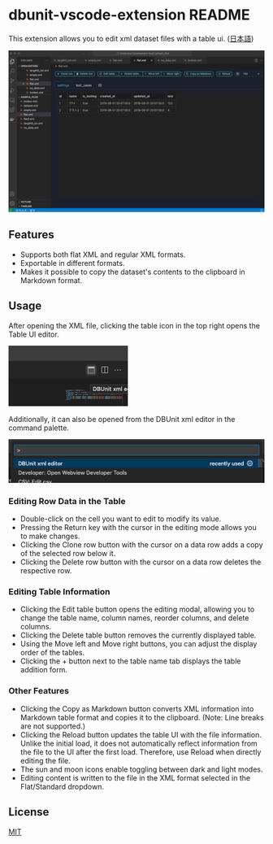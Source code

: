 # dbunit-vscode-extension README

This extension allows you to edit xml dataset files with a table ui.
([日本語](./README-ja.md))

![user initerface](./docs/images/ui.png)


## Features

- Supports both flat XML and regular XML formats.
- Exportable in different formats.
- Makes it possible to copy the dataset's contents to the clipboard in Markdown format.

## Usage

After opening the XML file, clicking the table icon in the top right opens the Table UI editor. 

![Menu icon](./docs/images/menu-icon.png)

Additionally, it can also be opened from the DBUnit xml editor in the command palette.

![Command](./docs/images/command-palette.png)

### Editing Row Data in the Table

- Double-click on the cell you want to edit to modify its value.
- Pressing the Return key with the cursor in the editing mode allows you to make changes.
- Clicking the Clone row button with the cursor on a data row adds a copy of the selected row below it.
- Clicking the Delete row button with the cursor on a data row deletes the respective row.

### Editing Table Information

- Clicking the Edit table button opens the editing modal, allowing you to change the table name, column names, reorder columns, and delete columns.
- Clicking the Delete table button removes the currently displayed table.
- Using the Move left and Move right buttons, you can adjust the display order of the tables.
- Clicking the + button next to the table name tab displays the table addition form.

### Other Features

- Clicking the Copy as Markdown button converts XML information into Markdown table format and copies it to the clipboard. (Note: Line breaks are not supported.)
- Clicking the Reload button updates the table UI with the file information. Unlike the initial load, it does not automatically reflect information from the file to the UI after the first load. Therefore, use Reload when directly editing the file.
- The sun and moon icons enable toggling between dark and light modes.
- Editing content is written to the file in the XML format selected in the Flat/Standard dropdown.

## License

[MIT](LICENSE)
